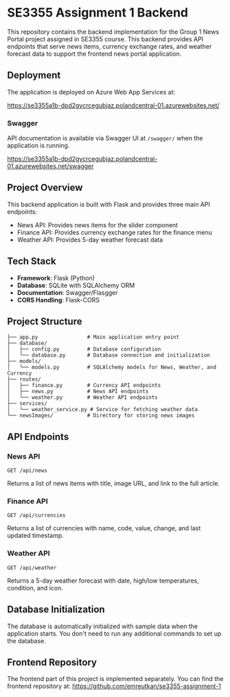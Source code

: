 

# SE3355 Assignment 1 Backend

This repository contains the backend implementation for the Group 1 News Portal project assigned in SE3355 course. This backend provides API endpoints that serve news items, currency exchange rates, and weather forecast data to support the frontend news portal application.

## Deployment

The application is deployed on Azure Web App Services at:

https://se3355a1b-dpd2gycrcegubjaz.polandcentral-01.azurewebsites.net/

### Swagger
API documentation is available via Swagger UI at `/swagger/` when the application is running.

https://se3355a1b-dpd2gycrcegubjaz.polandcentral-01.azurewebsites.net/swagger


## Project Overview

This backend application is built with Flask and provides three main API endpoints:
- News API: Provides news items for the slider component
- Finance API: Provides currency exchange rates for the finance menu
- Weather API: Provides 5-day weather forecast data

## Tech Stack

- **Framework**: Flask (Python)
- **Database**: SQLite with SQLAlchemy ORM
- **Documentation**: Swagger/Flasgger
- **CORS Handling**: Flask-CORS

## Project Structure

```
├── app.py                # Main application entry point
├── database/
│   ├── config.py         # Database configuration
│   └── database.py       # Database connection and initialization
├── models/
│   └── models.py         # SQLAlchemy models for News, Weather, and Currency
├── routes/
│   ├── finance.py        # Currency API endpoints
│   ├── news.py           # News API endpoints
│   └── weather.py        # Weather API endpoints
├── services/
│   └── weather_service.py # Service for fetching weather data
└── newsImages/           # Directory for storing news images
```

## API Endpoints

### News API

```
GET /api/news
```
Returns a list of news items with title, image URL, and link to the full article.

### Finance API

```
GET /api/currencies
```
Returns a list of currencies with name, code, value, change, and last updated timestamp.

### Weather API

```
GET /api/weather
```
Returns a 5-day weather forecast with date, high/low temperatures, condition, and icon.


## Database Initialization

The database is automatically initialized with sample data when the application starts. You don't need to run any additional commands to set up the database.



## Frontend Repository

The frontend part of this project is implemented separately. You can find the frontend repository at:
https://github.com/emreutkan/se3355-assignment-1
